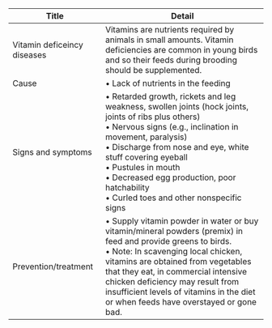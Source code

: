|Title|Detail|
|---|---|
|Vitamin deficeincy diseases|Vitamins are nutrients required by animals in small amounts. Vitamin deficiencies are common in young birds and so their feeds during brooding should be supplemented.|
|Cause|• Lack of nutrients in the feeding|
|Signs and symptoms|• Retarded growth, rickets and leg weakness, swollen joints (hock joints, joints of ribs plus others)<br>• Nervous signs (e.g., inclination in movement, paralysis)<br>• Discharge from nose and eye, white stuff covering eyeball<br>• Pustules in mouth<br>• Decreased egg production, poor hatchability<br>• Curled toes and other nonspecific signs|
|Prevention/treatment|• Supply vitamin powder in water or buy vitamin/mineral powders (premix) in feed and provide greens to birds.<br>• Note: In scavenging local chicken, vitamins are obtained from vegetables that they eat, in commercial intensive chicken deficiency may result from<br>insufficient levels of vitamins in the diet or when feeds have overstayed or gone bad.|